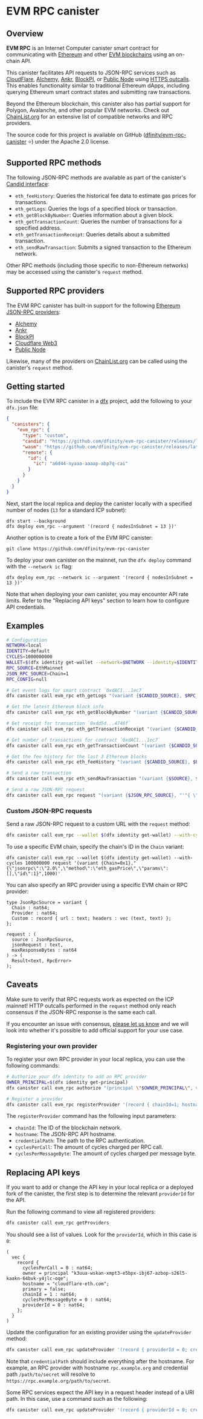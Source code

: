 # EVM RPC canister

## Overview

**EVM RPC** is an Internet Computer canister smart contract for communicating with [Ethereum](https://ethereum.org/en/) and other [EVM blockchains](https://chainlist.org/?testnets=true) using an on-chain API. 

This canister facilitates API requests to JSON-RPC services such as [CloudFlare](https://www.cloudflare.com/en-gb/web3/), [Alchemy](https://www.alchemy.com/), [Ankr](https://www.ankr.com/), [BlockPI](https://blockpi.io/), or [Public Node](https://www.publicnode.com/) using [HTTPS outcalls](https://internetcomputer.org/https-outcalls). This enables functionality similar to traditional Ethereum dApps, including querying Ethereum smart contract states and submitting raw transactions.

Beyond the Ethereum blockchain, this canister also has partial support for Polygon, Avalanche, and other popular EVM networks. Check out [ChainList.org](https://chainlist.org/?testnets=true) for an extensive list of compatible networks and RPC providers.

The source code for this project is available on GitHub ([dfinity/evm-rpc-canister](https://github.com/dfinity/evm-rpc-canister) ⭐️) under the Apache 2.0 license. 

## Supported RPC methods

The following JSON-RPC methods are available as part of the canister's [Candid interface](https://github.com/dfinity/candid#readme):

- `eth_feeHistory`: Queries the historical fee data to estimate gas prices for transactions.
- `eth_getLogs`: Queries the logs of a specified block or transaction.
- `eth_getBlockByNumber`: Queries information about a given block.
- `eth_getTransactionCount`: Queries the number of transactions for a specified address.
- `eth_getTransactionReceipt`: Queries details about a submitted transaction.
- `eth_sendRawTransaction`: Submits a signed transaction to the Ethereum network.

Other RPC methods (including those specific to non-Ethereum networks) may be accessed using the canister's `request` method.


## Supported RPC providers

The EVM RPC canister has built-in support for the following [Ethereum JSON-RPC providers](https://ethereum.org/developers/docs/apis/json-rpc):

- [Alchemy](https://docs.alchemy.com/docs/how-to-read-data-with-json-rpc)
- [Ankr](https://www.ankr.com/infrastructure/build-on-ethereum/)
- [BlockPI](https://blockpi.io/)
- [Cloudflare Web3](https://www.cloudflare.com/application-services/products/web3/)
- [Public Node](https://www.publicnode.com/)

Likewise, many of the providers on [ChainList.org](https://chainlist.org/) can be called using the canister's `request` method. 


## Getting started

To include the EVM RPC canister in a [dfx](https://internetcomputer.org/docs/current/references/cli-reference/dfx-parent) project, add the following to your `dfx.json` file:

```json
{
  "canisters": {
    "evm_rpc": {
      "type": "custom",
      "candid": "https://github.com/dfinity/evm-rpc-canister/releases/latest/download/evm_rpc.did",
      "wasm": "https://github.com/dfinity/evm-rpc-canister/releases/latest/download/evm_rpc_dev.wasm.gz",
      "remote": {
        "id": {
          "ic": "a6d44-nyaaa-aaaap-abp7q-cai"
        }
      }
    }
  }
}
```

Next, start the local replica and deploy the canister locally with a specified number of nodes (`13` for a standard ICP subnet):

```
dfx start --background
dfx deploy evm_rpc --argument '(record { nodesInSubnet = 13 })'
```

Another option is to create a fork of the EVM RPC canister:

```
git clone https://github.com/dfinity/evm-rpc-canister
```

To deploy your own canister on the mainnet, run the `dfx deploy` command with the `--network ic` flag:

```
dfx deploy evm_rpc --network ic --argument '(record { nodesInSubnet = 13 })'
```

Note that when deploying your own canister, you may encounter API rate limits. Refer to the "Replacing API keys" section to learn how to configure API credentials.

## Examples

```bash
# Configuration
NETWORK=local
IDENTITY=default
CYCLES=1000000000
WALLET=$(dfx identity get-wallet --network=$NETWORK --identity=$IDENTITY)
RPC_SOURCE=EthMainnet
JSON_RPC_SOURCE=Chain=1
RPC_CONFIG=null

# Get event logs for smart contract `0xdAC1...1ec7`
dfx canister call evm_rpc eth_getLogs "(variant {$CANDID_SOURCE}, $RPC_CONFIG, record {addresses = vec {\"0xdAC17F958D2ee523a2206206994597C13D831ec7\"}})" --with-cycles=$CYCLES --wallet=$WALLET

# Get the latest Ethereum block info
dfx canister call evm_rpc eth_getBlockByNumber "(variant {$CANDID_SOURCE}, $RPC_CONFIG, variant {Latest})" --with-cycles=$CYCLES --wallet=$WALLET

# Get receipt for transaction `0xdd5d...4746f`
dfx canister call evm_rpc eth_getTransactionReceipt "(variant {$CANDID_SOURCE}, $RPC_CONFIG, \"0xdd5d4b18923d7aae953c7996d791118102e889bea37b48a651157a4890e4746f\")" --with-cycles=$CYCLES --wallet=$WALLET

# Get number of transactions for contract `0xdAC1...1ec7`
dfx canister call evm_rpc eth_getTransactionCount "(variant {$CANDID_SOURCE}, $RPC_CONFIG, record {address = \"0xdAC17F958D2ee523a2206206994597C13D831ec7\"; block = variant {Latest}})" --with-cycles=$CYCLES --wallet=$WALLET

# Get the fee history for the last 3 Ethereum blocks
dfx canister call evm_rpc eth_feeHistory "(variant {$CANDID_SOURCE}, $RPC_CONFIG, record {blockCount = 3; newestBlock = variant {Latest}})" --with-cycles=$CYCLES --wallet=$WALLET

# Send a raw transaction
dfx canister call evm_rpc eth_sendRawTransaction "(variant {$SOURCE}, $RPC_CONFIG, \"0xf86c098504a817c800825208943535353535353535353535353535353535353535880de0b6b3a76400008025a028ef61340bd939bc2195fe537567866003e1a15d3c71ff63e1590620aa636276a067cbe9d8997f761aecb703304b3800ccf555c9f3dc64214b297fb1966a3b6d83\")" --with-cycles=$CYCLES --wallet=$WALLET

# Send a raw JSON-RPC request
dfx canister call evm_rpc request "(variant {$JSON_RPC_SOURCE}, "'"{ \"jsonrpc\": \"2.0\", \"method\": \"eth_gasPrice\", \"params\": [], \"id\": 1 }"'", 1000)" --with-cycles=$CYCLES --wallet=$WALLET
```


### Custom JSON-RPC requests

Send a raw JSON-RPC request to a custom URL with the `request` method:

```bash
dfx canister call evm_rpc --wallet $(dfx identity get-wallet) --with-cycles 100000000 request '(variant {Custom={url = "https://ethereum.publicnode.com"}},"{\"jsonrpc\":\"2.0\",\"method\":\"eth_gasPrice\",\"params\":[],\"id\":1}",1000)'
```

To use a specific EVM chain, specify the chain's ID in the `Chain` variant:

```
dfx canister call evm_rpc --wallet $(dfx identity get-wallet) --with-cycles 100000000 request '(variant {Chain=0x1},"{\"jsonrpc\":\"2.0\",\"method\":\"eth_gasPrice\",\"params\":[],\"id\":1}",1000)'
```

You can also specify an RPC provider using a specific EVM chain or RPC provider:

```candid
type JsonRpcSource = variant {
  Chain : nat64;
  Provider : nat64;
  Custom : record { url : text; headers : vec (text, text) };
};

request : (
  source : JsonRpcSource,
  jsonRequest : text,
  maxResponseBytes : nat64
) -> (
  Result<text, RpcError>
);
```

## Caveats

Make sure to verify that RPC requests work as expected on the ICP mainnet! HTTP outcalls performed in the `request` method only reach consensus if the JSON-RPC response is the same each call. 

If you encounter an issue with consensus, [please let us know](https://github.com/dfinity/evm-rpc-canister) and we will look into whether it's possible to add official support for your use case. 


### Registering your own provider

To register your own RPC provider in your local replica, you can use the following commands:

```bash
# Authorize your dfx identity to add an RPC provider
OWNER_PRINCIPAL=$(dfx identity get-principal)
dfx canister call evm_rpc authorize "(principal \"$OWNER_PRINCIPAL\", variant { RegisterProvider })"

# Register a provider
dfx canister call evm_rpc registerProvider '(record { chainId=1; hostname="cloudflare-eth.com"; credentialPath="/v1/mainnet"; cyclesPerCall=1000; cyclesPerMessageByte=100; })'
```

The `registerProvider` command has the following input parameters:

- `chainId`: The ID of the blockchain network.
- `hostname`: The JSON-RPC API hostname. 
- `credentialPath`: The path to the RPC authentication.
- `cyclesPerCall`: The amount of cycles charged per RPC call.
- `cyclesPerMessageByte`: The amount of cycles charged per message byte. 

## Replacing API keys

If you want to add or change the API key in your local replica or a deployed fork of the canister, the first step is to determine the relevant `providerId` for the API.

Run the following command to view all registered providers:

```bash
dfx canister call evm_rpc getProviders
```

You should see a list of values. Look for the `providerId`, which in this case is `0`:

```
(
  vec {
    record {
      cyclesPerCall = 0 : nat64;
      owner = principal "k3uua-wskan-xmpt3-e5bpx-ibj67-azbop-s26l5-kaakn-64bvk-y4jlc-oqe";
      hostname = "cloudflare-eth.com";
      primary = false;
      chainId = 1 : nat64;
      cyclesPerMessageByte = 0 : nat64;
      providerId = 0 : nat64;
    };
  }
)
```

Update the configuration for an existing provider using the `updateProvider` method:

```bash
dfx canister call evm_rpc updateProvider '(record { providerId = 0; credentialPath = opt "/path/to/YOUR-API-KEY" })'
```

Note that `credentialPath` should include everything after the hostname. For example, an RPC provider with hostname `rpc.example.org` and credential path `/path/to/secret` will resolve to `https://rpc.example.org/path/to/secret`. 

Some RPC services expect the API key in a request header instead of a URI path. In this case, use a command such as the following:

```bash
dfx canister call evm_rpc updateProvider '(record { providerId = 0; credentialHeaders = opt vec { record { name = "HEADER_NAME"; value = "HEADER_VALUE" } } })'
```

